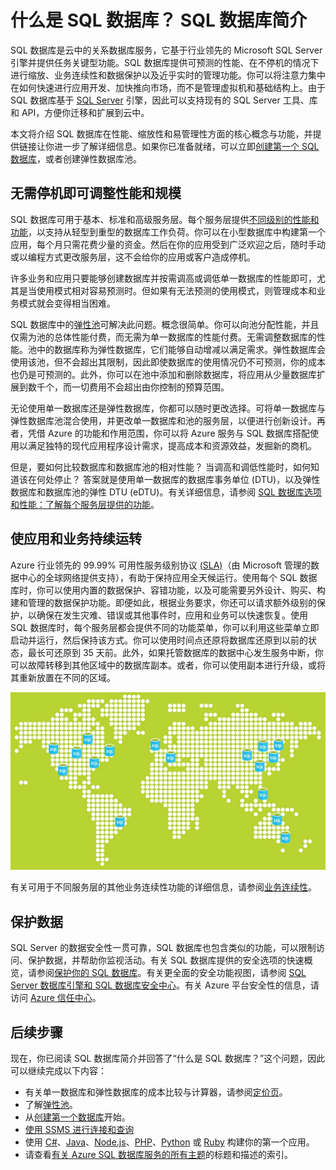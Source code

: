 <properties
	pageTitle="什么是 SQL 数据库？ SQL 数据库简介 | Azure"
	description="获取 SQL 数据库简介：Microsoft 在云中的关系数据库管理系统 (RDBMS) 的技术详细信息与功能。"
	keywords="SQL 简介, 什么是 SQL 数据库"
	services="sql-database"
	documentationCenter=""
	authors="shontnew"
	manager="jhubbard"
	editor="cgronlun"/>

<tags
   ms.service="sql-database"
   ms.date="03/29/2016"
   wacn.date="07/21/2016"/>

# 什么是 SQL 数据库？ SQL 数据库简介

SQL 数据库是云中的关系数据库服务，它基于行业领先的 Microsoft SQL Server 引擎并提供任务关键型功能。SQL 数据库提供可预测的性能、在不停机的情况下进行缩放、业务连续性和数据保护以及近乎实时的管理功能。你可以将注意力集中在如何快速进行应用开发、加快推向市场，而不是管理虚拟机和基础结构上。由于 SQL 数据库基于 [SQL Server](https://msdn.microsoft.com/zh-cn/library/bb545450.aspx) 引擎，因此可以支持现有的 SQL Server 工具、库和 API，方便你迁移和扩展到云中。

本文将介绍 SQL 数据库在性能、缩放性和易管理性方面的核心概念与功能，并提供链接让你进一步了解详细信息。如果你已准备就绪，可以立即[创建第一个 SQL 数据库](/documentation/articles/sql-database-get-started/)，或者创建弹性数据库池。


## 无需停机即可调整性能和规模

SQL 数据库可用于基本、标准和高级服务层。每个服务层提供[不同级别的性能和功能](/documentation/articles/sql-database-service-tiers/)，以支持从轻型到重型的数据库工作负荷。你可以在小型数据库中构建第一个应用，每个月只需花费少量的资金。然后在你的应用受到广泛欢迎之后，随时手动或以编程方式更改服务层，这不会给你的应用或客户造成停机。

许多业务和应用只要能够创建数据库并按需调高或调低单一数据库的性能即可，尤其是当使用模式相对容易预测时。但如果有无法预测的使用模式，则管理成本和业务模式就会变得相当困难。

SQL 数据库中的[弹性池](/documentation/articles/sql-database-elastic-pool/)可解决此问题。概念很简单。你可以向池分配性能，并且仅需为池的总体性能付费，而无需为单一数据库的性能付费。无需调整数据库的性能。池中的数据库称为弹性数据库，它们能够自动增减以满足需求。弹性数据库会使用该池，但不会超出其限制，因此即使数据库的使用情况仍不可预测，你的成本也仍是可预测的。此外，你可以在池中添加和删除数据库，将应用从少量数据库扩展到数千个，而一切费用不会超出由你控制的预算范围。

无论使用单一数据库还是弹性数据库，你都可以随时更改选择。可将单一数据库与弹性数据库池混合使用，并更改单一数据库和池的服务层，以便进行创新设计。再者，凭借 Azure 的功能和作用范围，你可以将 Azure 服务与 SQL 数据库搭配使用以满足独特的现代应用程序设计需求，提高成本和资源效益，发掘新的商机。

但是，要如何比较数据库和数据库池的相对性能？ 当调高和调低性能时，如何知道该在何处停止？ 答案就是使用单一数据库的数据库事务单位 (DTU)，以及弹性数据库和数据库池的弹性 DTU (eDTU)。有关详细信息，请参阅 [SQL 数据库选项和性能：了解每个服务层提供的功能](/documentation/articles/sql-database-service-tiers/)。

## 使应用和业务持续运转

Azure 行业领先的 99.99% 可用性服务级别协议 [(SLA)](/support/legal/sla)（由 Microsoft 管理的数据中心的全球网络提供支持），有助于保持应用全天候运行。使用每个 SQL 数据库时，你可以使用内置的数据保护、容错功能，以及可能需要另外设计、购买、构建和管理的数据保护功能。即便如此，根据业务要求，你还可以请求额外级别的保护，以确保在发生灾难、错误或其他事件时，应用和业务可以快速恢复。使用 SQL 数据库时，每个服务层都会提供不同的功能菜单，你可以利用这些菜单立即启动并运行，然后保持该方式。你可以使用时间点还原将数据库还原到以前的状态，最长可还原到 35 天前。此外，如果托管数据库的数据中心发生服务中断，你可以故障转移到其他区域中的数据库副本。或者，你可以使用副本进行升级，或将其重新放置在不同的区域。

![SQL 数据库异地复制](./media/sql-database-technical-overview/azure_sqldb_map.png)


有关可用于不同服务层的其他业务连续性功能的详细信息，请参阅[业务连续性](/documentation/articles/sql-database-business-continuity/)。

## 保护数据
SQL Server 的数据安全性一贯可靠，SQL 数据库也包含类似的功能，可以限制访问、保护数据，并帮助你监视活动。有关 SQL 数据库提供的安全选项的快速概览，请参阅[保护你的 SQL 数据库](/documentation/articles/sql-database-security/)。有关更全面的安全功能视图，请参阅 [SQL Server 数据库引擎和 SQL 数据库安全中心](https://msdn.microsoft.com/zh-cn/library/bb510589)。有关 Azure 平台安全性的信息，请访问 [Azure 信任中心](/support/trust-center/security)。

## 后续步骤
现在，你已阅读 SQL 数据库简介并回答了“什么是 SQL 数据库？”这个问题，因此可以继续完成以下内容：

- 有关单一数据库和弹性数据库的成本比较与计算器，请参阅[定价页](/pricing/details/sql-database/)。
- 了解[弹性池](/documentation/articles/sql-database-elastic-pool/)。
- 从[创建第一个数据库](/documentation/articles/sql-database-get-started/)开始。
- [使用 SSMS 进行连接和查询](/documentation/articles/sql-database-connect-query-ssms/)
- 使用 [C#](/documentation/articles/sql-database-connect-query/)、[Java](/documentation/articles/sql-database-develop-java-simple/)、[Node.js](/documentation/articles/sql-database-develop-nodejs-simple/)、[PHP](/documentation/articles/sql-database-develop-php-simple/)、[Python](/documentation/articles/sql-database-develop-python-simple/) 或 [Ruby](/documentation/articles/sql-database-develop-ruby-simple/) 构建你的第一个应用。
- 请查看[有关 Azure SQL 数据库服务的所有主题](/documentation/articles/sql-database-index-all-articles/)的标题和描述的索引。

<!---HONumber=Mooncake_0509_2016-->